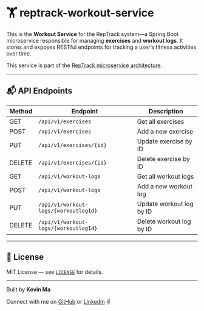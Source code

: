 # 🏋️ reptrack-workout-service

This is the **Workout Service** for the RepTrack system—a Spring Boot microservice responsible for managing **exercises** and **workout logs**. It stores and exposes RESTful endpoints for tracking a user’s fitness activities over time.

This service is part of the [RepTrack microservice architecture](https://github.com/reptrack).

---

## 📬 API Endpoints

| Method | Endpoint                               | Description                      |
|--------|----------------------------------------|----------------------------------|
| GET    | `/api/v1/exercises`                    | Get all exercises                |
| POST   | `/api/v1/exercises`                    | Add a new exercise               |
| PUT    | `/api/v1/exercises/{id}`               | Update exercise by ID            |
| DELETE | `/api/v1/exercises/{id}`               | Delete exercise by ID            |
| GET    | `/api/v1/workout-logs`                 | Get all workout logs             |
| POST   | `/api/v1/workout-logs`                 | Add a new workout log            |
| PUT    | `/api/v1/workout-logs/{workoutlogId}`  | Update workout log by ID         |
| DELETE | `/api/v1/workout-logs/{workoutlogId}`  | Delete workout log by ID         |

---

## 📄 License

MIT License — see [`LICENSE`](./LICENSE) for details.

---

Built by **Kevin Ma**

Connect with me on [GitHub](https://github.com/kevindangkhoama) or [LinkedIn](https://www.linkedin.com/in/kevin-dang-khoa-ma/) ✌️
